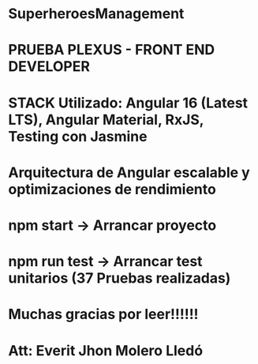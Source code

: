 # SuperheroesManagement

# PRUEBA PLEXUS - FRONT END DEVELOPER

# STACK Utilizado: Angular 16 (Latest LTS), Angular Material, RxJS, Testing con Jasmine

# Arquitectura de Angular escalable y optimizaciones de rendimiento

# npm start -> Arrancar proyecto

# npm run test -> Arrancar test unitarios (37 Pruebas realizadas)

# Muchas gracias por leer!!!!!!

# Att: Everit Jhon Molero Lledó
